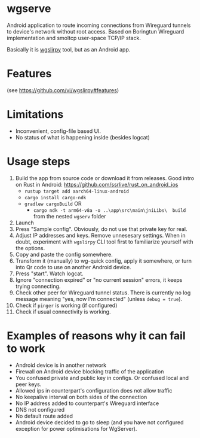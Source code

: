 # wgserve
Android application to route incoming connections from Wireguard tunnels to device's network without root access.
Based on Boringtun Wireguard implementation and smoltcp user-space TCP/IP stack.

Basically it is [wgslirpy](https://github.com/vi/wgslirpy) tool, but as an Android app.

# Features

(see https://github.com/vi/wgslirpy#features)

# Limitations

* Inconvenient, config-file based UI.
* No status of what is happening inside (besides logcat)

# Usage steps

1. Build the app from source code or download it from releases. Good intro on Rust in Android: https://github.com/ssrlive/rust_on_android_ios
   - `rustup target add aarch64-linux-android`
   - `cargo install cargo-ndk`
   - `gradlew cargoBuild` OR
     - `cargo ndk -t arm64-v8a -o ..\app\src\main\jniLibs\  build` from the nested `wgserv` folder
2. Launch
3. Press "Sample config". Obviously, do not use that private key for real.
4. Adjust IP addresses and keys. Remove unnesesary settings. When in doubt, experiment with `wgslirpy` CLI tool first to familiarize yourself with the options.
5. Copy and paste the config somewhere.
6. Transform it (manually) to wg-quick config, apply it somewhere, or turn into Qr code to use on another Android device.
7. Press "start". Watch logcat.
8. Ignore "connection expired" or "no current session" errors, it keeps trying connecting.
9. Check other peer for Wireguard tunnel status. There is currently no log message meaning "yes, now I'm connected" (unless `debug = true`).
10. Check if `pinger` is working (if configured)
11. Check if usual connectivity is working.

# Examples of reasons why it can fail to work

* Android device is in another network
* Firewall on Android device blocking traffic of the application
* You confused private and public key in configs. Or confused local and peer keys.
* Allowed ips in counterpart's configuration does not allow traffic
* No keepalive interval on both sides of the connection
* No IP address added to counterpart's Wireguard interface
* DNS not configured
* No default route added
* Android device decided to go to sleep (and you have not configured exception for power optimisations for WgServer).

